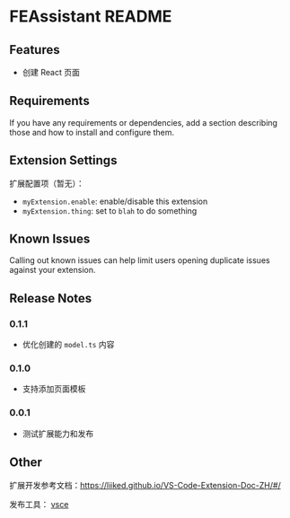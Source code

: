 # FEAssistant README

## Features

- 创建 React 页面

## Requirements

If you have any requirements or dependencies, add a section describing those and how to install and configure them.

## Extension Settings

扩展配置项（暂无）：

* `myExtension.enable`: enable/disable this extension
* `myExtension.thing`: set to `blah` to do something

## Known Issues

Calling out known issues can help limit users opening duplicate issues against your extension.

## Release Notes

### 0.1.1

- 优化创建的 `model.ts` 内容

### 0.1.0

- 支持添加页面模板

### 0.0.1

- 测试扩展能力和发布

## Other

扩展开发参考文档：https://liiked.github.io/VS-Code-Extension-Doc-ZH/#/

发布工具： [vsce](https://github.com/Microsoft/vsce)
